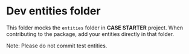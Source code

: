 # Dev entities folder

This folder mocks the `entities` folder in **CASE STARTER** project. When contributing to the package, add your entities directly in that folder.

Note: Please do not commit test entities.
